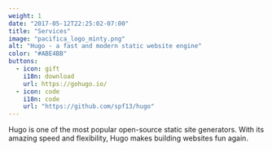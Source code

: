 ```yaml
---
weight: 1
date: "2017-05-12T22:25:02-07:00"
title: "Services"
image: "pacifica_logo_minty.png"
alt: "Hugo - a fast and modern static website engine"
color: "#ABE4BB"
buttons:
  - icon: gift 
    i18n: download 
    url: https://gohugo.io/
  - icon: code
    i18n: code
    url: "https://github.com/spf13/hugo"
---
```


Hugo is one of the most popular open-source static site generators. 
With its amazing speed and flexibility, Hugo makes building websites fun again.